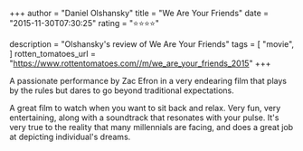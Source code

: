 +++
author = "Daniel Olshansky"
title = "We Are Your Friends"
date = "2015-11-30T07:30:25"
rating = "⭐⭐⭐⭐"

description = "Olshansky's review of We Are Your Friends"
tags = [
    "movie",
]
rotten_tomatoes_url = "https://www.rottentomatoes.com//m/we_are_your_friends_2015"
+++

A passionate performance by Zac Efron in a very endearing film that plays by the rules but dares to go beyond traditional expectations.

A great film to watch when you want to sit back and relax. Very fun, very entertaining, along with a soundtrack that resonates with your pulse. It's very true to the reality that many millennials are facing, and does a great job at depicting individual's dreams.
